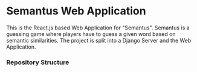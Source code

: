 # Semantus Web Application
This is the React.js based Web Application for "Semantus". Semantus is a guessing game where players have to guess a given word based on semantic similarities. The project is split into a Django Server and the Web Application. 

### Repository Structure
